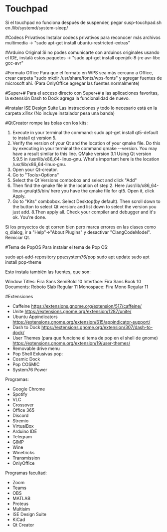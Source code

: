 # Touchpad
Si el touchpad no funciona después de suspender, pegar susp-touchpad.sh en /lib/systemd/system-sleep/

#Codecs Privativos
Instalar codecs privativos para reconocer más archivos multimedia -> "sudo apt-get install ubuntu-restricted-extras"

#Arduino Original
Si no podes comunicarte con arduinos originales usando el IDE, instalá estos paquetes -> "sudo apt-get install openjdk-8-jre avr-libc gcc-avr"

#Formato Office
Para que el formato en WPS sea más cercano a Office, crear carpeta "sudo mkdir /usr/share/fonts/wps-fonts" y agregar fuentes de microsoft ahí.
(Para OnlyOffice agregar las fuentes normalmente)

#Super+#
Para el acceso directo con Super+# a las aplicaciones favoritas, la extensión Dash to Dock agrega la funcionalidad de nuevo.

#Instalar ISE Design Suite
Las instrucciones y todo lo necesario está en la carpeta *xilinx*
(No incluye instalador pesa una banda)

#QtCreator rompe las bolas con los kits:
1. Execute in your terminal the command: sudo apt-get install qt5-default to install qt version 5.
2. Verify the version of your Qt and the location of your qmake file. Do this by executing in your terminal the command qmake --version. You may have a result similar to this line. QMake version 3.1 Using Qt version 5.9.5 in /usr/lib/x86_64-linux-gnu. What's important here is the location /usr/lib/x86_64-linux-gnu.
3. Open your Qt-creator.
4. Go to "Tools>Options"
5. Select the Qt Versions combobox and select and click "Add"
6. Then find the qmake file in the location of step 2. Here /usr/lib/x86_64-linux-gnu/qt5/bin/ here you have the qmake file for qt5. Open it, click Apply.
7. Go to "Kits" combobox. Select Desktop(by default). Then scroll down to the button to select Qt version: and list down to select the version you just add. 8.Then apply all. Check your compiler and debugger and it's ok. You're done.

Si los proyectos de qt corren bien pero marca errores en las clases como q_dialog, ir a "Help"->"About Plugins" y desactivar "ClangCodeModel". Reiniciar Qt.

#Tema de PopOS
Para instalar el tema de Pop OS:

sudo apt-add-repository ppa:system76/pop
sudo apt update
sudo apt install pop-theme

Esto instala también las fuentes, que son:

Window Titles: Fira Sans SemiBold 10
Interface: Fira Sans Book 10
Documents: Roboto Slab Regular 11
Monospace: Fira Mono Regular 11

#Extensiones
- Caffeine
https://extensions.gnome.org/extension/517/caffeine/
- Unite
https://extensions.gnome.org/extension/1287/unite/
- Ubuntu Appindicators
https://extensions.gnome.org/extension/615/appindicator-support/
- Dash to Dock
https://extensions.gnome.org/extension/307/dash-to-dock/
- User Themes (para que funcione el tema de pop en el shell de gnome)
https://extensions.gnome.org/extension/19/user-themes/
- Removable drive menu
- Pop Shell
Exlusivas pop:
- Cosmic Dock
- Pop COSMIC
- System76 Power

Programas:
- Google Chrome
- Spotify
- VLC
- Crossover
- Office 365
- Discord
- Stremio
- VirtualBox
- Arduino IDE
- Telegram
- GIMP
- Wine
- Winetricks
- Transmission
- OnlyOffice

Programas facultad:
- Zoom
- Teams
- OBS
- MATLAB
- Proteus
- Multisim
- ISE Design Suite
- KiCad
- Qt Creator
